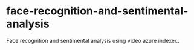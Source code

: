 # face-recognition-and-sentimental-analysis
Face recognition and sentimental analysis using video azure indexer..
